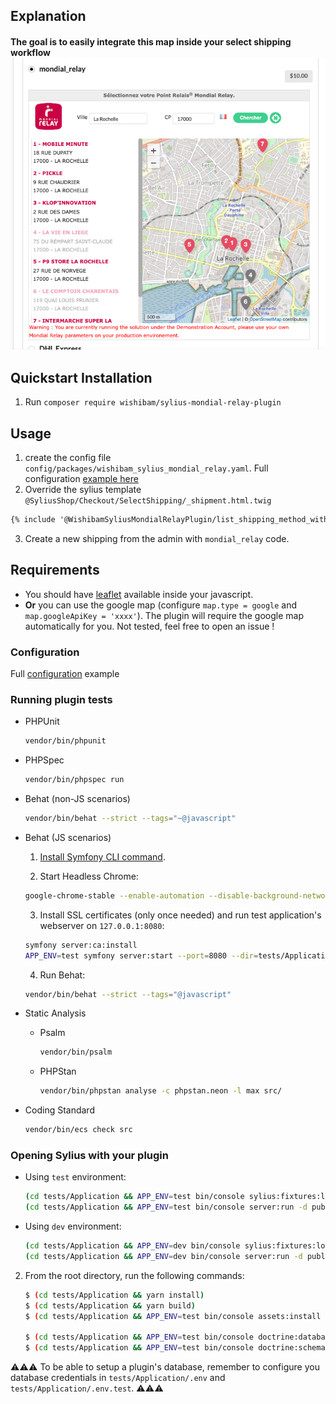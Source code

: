 ## Explanation

#### The goal is to easily integrate this map inside your select shipping workflow ![img_1.png](./doc/pickingDeliveryPoint.png)

## Quickstart Installation

1. Run `composer require wishibam/sylius-mondial-relay-plugin`

## Usage

1. create the config file `config/packages/wishibam_sylius_mondial_relay.yaml`. Full configuration [example here](https://github.com/Wishibam/sylius-mondial-relay/blob/master/tests/Application/config/packages/wishibam_sylius_mondial_relay.yaml) 
2. Override the sylius template `@SyliusShop/Checkout/SelectShipping/_shipment.html.twig`
```html
{% include '@WishibamSyliusMondialRelayPlugin/list_shipping_method_with_mondial_relay_map.html.twig' with {'form': form} %}
```
3. Create a new shipping from the admin with `mondial_relay` code.

## Requirements

- You should have [leaflet](https://leafletjs.com/) available inside your javascript. 
- **Or** you can use the google map (configure `map.type = google` and `map.googleApiKey = 'xxxx'`). The plugin will require the google map automatically for you. Not tested, feel free to open an issue ! 

### Configuration 

Full [configuration](https://github.com/Wishibam/sylius-mondial-relay/blob/master/tests/Application/config/packages/wishibam_sylius_mondial_relay.yaml) example

### Running plugin tests

  - PHPUnit

    ```bash
    vendor/bin/phpunit
    ```

  - PHPSpec

    ```bash
    vendor/bin/phpspec run
    ```

  - Behat (non-JS scenarios)

    ```bash
    vendor/bin/behat --strict --tags="~@javascript"
    ```

  - Behat (JS scenarios)
 
    1. [Install Symfony CLI command](https://symfony.com/download).
 
    2. Start Headless Chrome:
    
      ```bash
      google-chrome-stable --enable-automation --disable-background-networking --no-default-browser-check --no-first-run --disable-popup-blocking --disable-default-apps --allow-insecure-localhost --disable-translate --disable-extensions --no-sandbox --enable-features=Metal --headless --remote-debugging-port=9222 --window-size=2880,1800 --proxy-server='direct://' --proxy-bypass-list='*' http://127.0.0.1
      ```
    
    3. Install SSL certificates (only once needed) and run test application's webserver on `127.0.0.1:8080`:
    
      ```bash
      symfony server:ca:install
      APP_ENV=test symfony server:start --port=8080 --dir=tests/Application/public --daemon
      ```
    
    4. Run Behat:
    
      ```bash
      vendor/bin/behat --strict --tags="@javascript"
      ```
    
  - Static Analysis
  
    - Psalm
    
      ```bash
      vendor/bin/psalm
      ```
      
    - PHPStan
    
      ```bash
      vendor/bin/phpstan analyse -c phpstan.neon -l max src/  
      ```

  - Coding Standard
  
    ```bash
    vendor/bin/ecs check src
    ```

### Opening Sylius with your plugin

- Using `test` environment:

    ```bash
    (cd tests/Application && APP_ENV=test bin/console sylius:fixtures:load)
    (cd tests/Application && APP_ENV=test bin/console server:run -d public)
    ```
    
- Using `dev` environment:

    ```bash
    (cd tests/Application && APP_ENV=dev bin/console sylius:fixtures:load)
    (cd tests/Application && APP_ENV=dev bin/console server:run -d public)
    ```


2. From the root directory, run the following commands:

    ```bash
    $ (cd tests/Application && yarn install)
    $ (cd tests/Application && yarn build)
    $ (cd tests/Application && APP_ENV=test bin/console assets:install public)
    
    $ (cd tests/Application && APP_ENV=test bin/console doctrine:database:create)
    $ (cd tests/Application && APP_ENV=test bin/console doctrine:schema:create)
    ```

⚠⚠⚠
To be able to setup a plugin's database, remember to configure you database credentials in `tests/Application/.env` and `tests/Application/.env.test`.
⚠⚠⚠
